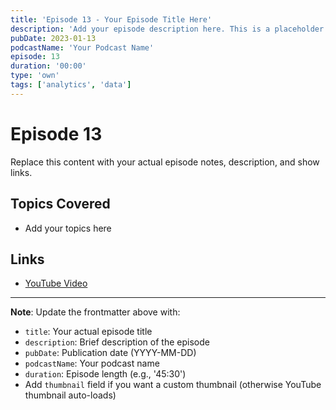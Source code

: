 ```yaml
---
title: 'Episode 13 - Your Episode Title Here'
description: 'Add your episode description here. This is a placeholder for your podcast episode.'
pubDate: 2023-01-13
podcastName: 'Your Podcast Name'
episode: 13
duration: '00:00'
type: 'own'
tags: ['analytics', 'data']
---
```


# Episode 13

Replace this content with your actual episode notes, description, and show links.

## Topics Covered
- Add your topics here

## Links
- [YouTube Video](https://www.youtube.com/watch?v=REPLACE_WITH_YOUR_VIDEO_ID)

---

**Note**: Update the frontmatter above with:
- `title`: Your actual episode title
- `description`: Brief description of the episode
- `pubDate`: Publication date (YYYY-MM-DD)
- `podcastName`: Your podcast name
- `duration`: Episode length (e.g., '45:30')
- Add `thumbnail` field if you want a custom thumbnail (otherwise YouTube thumbnail auto-loads)
